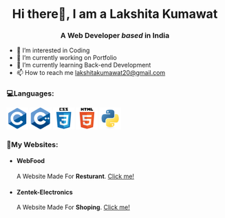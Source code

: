<h1 align="center"> Hi there🤗, I am a <strong>Lakshita Kumawat</strong></h1>
<h3 align="center">A Web Developer <em>based</em> in India</h3>   

- 👀 I’m interested in Coding
- 🔭 I’m currently working on Portfolio
- 🌱 I’m currently learning Back-end Development
- 📫 How to reach me lakshitakumawat20@gmail.com

### 💻Languages:

<a href="https://www.cprogramming.com/" target="_blank" rel="noreferrer"> <img src="https://raw.githubusercontent.com/devicons/devicon/master/icons/c/c-original.svg" alt="c" width="50" height="50"/></a> 
<a href="https://www.w3schools.com/cpp/" target="_blank" rel="noreferrer"> <img src="https://raw.githubusercontent.com/devicons/devicon/master/icons/cplusplus/cplusplus-original.svg" alt="cplusplus" width="50" height="50"/></a> 
<a href="https://www.w3schools.com/css/" target="_blank" rel="noreferrer"> <img src="https://raw.githubusercontent.com/devicons/devicon/master/icons/css3/css3-original-wordmark.svg" alt="css3" width="50" height="50"/></a> 
<a href="https://www.w3.org/html/" target="_blank" rel="noreferrer"> <img src="https://raw.githubusercontent.com/devicons/devicon/master/icons/html5/html5-original-wordmark.svg" alt="html5" width="50" height="50"/></a> 
<a href="https://www.python.org" target="_blank" rel="noreferrer"> <img src="https://raw.githubusercontent.com/devicons/devicon/master/icons/python/python-original.svg" alt="python" width="50" height="50"/> </a>

### 🔮My Websites:

- #### WebFood   
  A Website Made For <b>Resturant</b>.
  <a href="https://lakshita-kumawat.github.io/Website/">Click me!</a>
- #### Zentek-Electronics
  A Website Made For <b>Shoping</b>.
  <a href="https://lakshita-kumawat.github.io/Zentek-Electronics/">Click me!</a>

<!---
Lakshita-Kumawat/Lakshita-Kumawat is a ✨ special ✨ repository because its `README.md` (this file) appears on your GitHub profile.
You can click the Preview link to take a look at your changes.
--->
